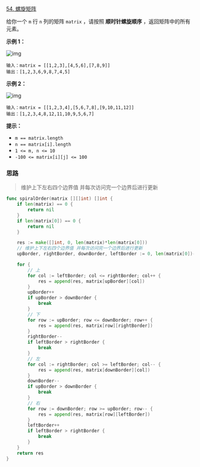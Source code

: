 [54. 螺旋矩阵](https://leetcode.cn/problems/spiral-matrix/)

给你一个 `m` 行 `n` 列的矩阵 `matrix` ，请按照 **顺时针螺旋顺序** ，返回矩阵中的所有元素。

**示例 1：**

![img](https://assets.leetcode.com/uploads/2020/11/13/spiral1.jpg)

```
输入：matrix = [[1,2,3],[4,5,6],[7,8,9]]
输出：[1,2,3,6,9,8,7,4,5]
```

**示例 2：**

![img](https://assets.leetcode.com/uploads/2020/11/13/spiral.jpg)

```
输入：matrix = [[1,2,3,4],[5,6,7,8],[9,10,11,12]]
输出：[1,2,3,4,8,12,11,10,9,5,6,7]
```

 

**提示：**

- `m == matrix.length`
- `n == matrix[i].length`
- `1 <= m, n <= 10`
- `-100 <= matrix[i][j] <= 100`

### 思路

> 维护上下左右四个边界值 并每次访问完一个边界后进行更新

```go
func spiralOrder(matrix [][]int) []int {
	if len(matrix) == 0 {
		return nil
	}
	if len(matrix[0]) == 0 {
		return nil
	}

	res := make([]int, 0, len(matrix)*len(matrix[0]))
	// 维护上下左右四个边界值 并每次访问完一个边界后进行更新
	upBorder, rightBorder, downBorder, leftBorder := 0, len(matrix[0])-1, len(matrix)-1, 0

	for {
		// 上
		for col := leftBorder; col <= rightBorder; col++ {
			res = append(res, matrix[upBorder][col])
		}
		upBorder++
		if upBorder > downBorder {
			break
		}
		// 下
		for row := upBorder; row <= downBorder; row++ {
			res = append(res, matrix[row][rightBorder])
		}
		rightBorder--
		if leftBorder > rightBorder {
			break
		}
		// 左
		for col := rightBorder; col >= leftBorder; col-- {
			res = append(res, matrix[downBorder][col])
		}
		downBorder--
		if upBorder > downBorder {
			break
		}
		// 右
		for row := downBorder; row >= upBorder; row-- {
			res = append(res, matrix[row][leftBorder])
		}
		leftBorder++
		if leftBorder > rightBorder {
			break
		}
	}
	return res
}
```

